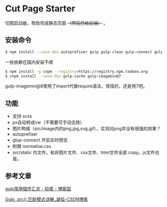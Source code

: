 # Cut Page Starter

切图启动器，帮助完成静态页面 ~~（然后扔给后端）~~ 。

## 安装命令

```bash
$ npm install --save-dev autoprefixer gulp gulp-clean gulp-connect gulp-postcss gulp-replace gulp-sass postcss postcss-px-to-viewport sass
```

一些依赖在国内安装不顺

```bash
$ npm install -g cnpm --registry=https://registry.npm.taobao.org
$ cnpm install --save-dev gulp-cache gulp-imagemin@7
```

gulp-imagemin@8使用了import代替require语法，怪怪的，还是用7吧。

## 功能

+ 支持 scss
+ px自动转成vw（不需要可手动去除）
+ 图片鸭缩（src/image内的png,jpg,svg,gif），实测对png并没有很强的效果？
+ autoprefixer
+ glup-connect 开启实时预览
+ 附赠 normalize.css
+ src/static 内文件，和非图片文件、css文件、html文件全部 copy。js文件也是。

## 参考文章

[gulp常用插件汇总 - 较瘦 - 博客园](https://www.cnblogs.com/jiaoshou/p/12003709.html)

[Gulp .src() 匹配模式详解_凝弧-CSDN博客](https://blog.csdn.net/wildye/article/details/80516847)